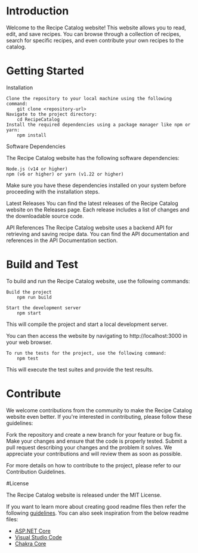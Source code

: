 # Introduction 
Welcome to the Recipe Catalog website! This website allows you to read, edit, and save recipes. 
You can browse through a collection of recipes, search for specific recipes, and even contribute your own recipes to the catalog.


# Getting Started
Installation

    Clone the repository to your local machine using the following command:
        git clone <repository-url>
    Navigate to the project directory:
        cd RecipeCatalog
    Install the required dependencies using a package manager like npm or yarn:
        npm install

Software Dependencies

The Recipe Catalog website has the following software dependencies:

    Node.js (v14 or higher)
    npm (v6 or higher) or yarn (v1.22 or higher)

Make sure you have these dependencies installed on your system before proceeding with the installation steps.

Latest Releases
    You can find the latest releases of the Recipe Catalog website on the Releases page. Each release includes a list of changes and the downloadable source code.

API References
    The Recipe Catalog website uses a backend API for retrieving and saving recipe data. You can find the API documentation and references in the API Documentation section.

# Build and Test
To build and run the Recipe Catalog website, use the following commands:

    Build the project
        npm run build

    Start the development server
        npm start

This will compile the project and start a local development server. 

You can then access the website by navigating to http://localhost:3000 in your web browser.

    To run the tests for the project, use the following command:
        npm test

This will execute the test suites and provide the test results.

# Contribute
We welcome contributions from the community to make the Recipe Catalog website even better. If you're interested in contributing, please follow these guidelines:

Fork the repository and create a new branch for your feature or bug fix.
Make your changes and ensure that the code is properly tested.
Submit a pull request describing your changes and the problem it solves.
We appreciate your contributions and will review them as soon as possible.

For more details on how to contribute to the project, please refer to our Contribution Guidelines.

#License

The Recipe Catalog website is released under the MIT License.

If you want to learn more about creating good readme files then refer the following [guidelines](https://docs.microsoft.com/en-us/azure/devops/repos/git/create-a-readme?view=azure-devops). You can also seek inspiration from the below readme files:
- [ASP.NET Core](https://github.com/aspnet/Home)
- [Visual Studio Code](https://github.com/Microsoft/vscode)
- [Chakra Core](https://github.com/Microsoft/ChakraCore)